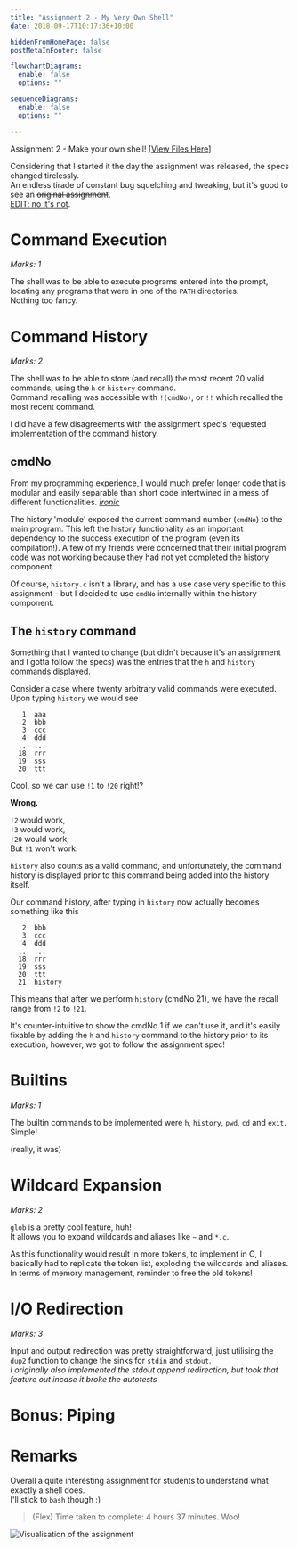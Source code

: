 ```yaml
---
title: "Assignment 2 - My Very Own Shell"
date: 2018-09-17T10:17:36+10:00

hiddenFromHomePage: false
postMetaInFooter: false

flowchartDiagrams:
  enable: false
  options: ""

sequenceDiagrams: 
  enable: false
  options: ""

---
```


Assignment 2 - Make your own shell!  [[View Files Here]](https://github.com/featherbear/UNSW-COMP1521/tree/master/Assignments/ass02)


Considering that I started it the day the assignment was released, the specs changed tirelessly.  
An endless tirade of constant bug squelching and tweaking, but it's good to see an ~~original assignment~~.  
  [EDIT: no it's not](https://cs.senecac.on.ca/~murray.saul/PRO511/assn3_f03/Assign3a.html).

# Command Execution
_Marks: 1_  

The shell was to be able to execute programs entered into the prompt, locating any programs that were in one of the `PATH` directories.  
Nothing too fancy.

# Command History
_Marks: 2_  

The shell was to be able to store (and recall) the most recent 20 valid commands, using the `h` or `history` command.  
Command recalling was accessible with  `!(cmdNo)`, or `!!` which recalled the most recent command.

I did have a few disagreements with the assignment spec's requested implementation of the command history.

## cmdNo
From my programming experience, I would much prefer longer code that is modular and easily separable than short code intertwined in a mess of different functionalities. _[ironic](https://github.com/featherbear/UNSW-COMP1511/blob/master/Lab/Week%2003/order3_challenge1_golf.c)_  

The history 'module' exposed the current command number (`cmdNo`) to the main program. This left the history functionality as an important dependency to the success execution of the program (even its compilation!). A few of my friends were concerned that their initial program code was not working because they had not yet completed the history component.  

Of course, `history.c` isn't a library, and has a use case very specific to this assignment - but I decided to use `cmdNo` internally within the history component.

## The `history` command
Something that I wanted to change (but didn't because it's an assignment and I gotta follow the specs) was the entries that the `h` and `history` commands displayed.  

Consider a case where twenty arbitrary valid commands were executed.  
Upon typing `history` we would see
```
   1  aaa
   2  bbb
   3  ccc
   4  ddd
  ..  ...
  18  rrr
  19  sss
  20  ttt
```

Cool, so we can use `!1` to `!20` right!?  

**Wrong.**

`!2` would work,  
`!3` would work,  
`!20` would work,  
But `!1` won't work.  

`history` also counts as a valid command, and unfortunately, the command history is displayed prior to this command being added into the history itself.

Our command history, after typing in `history` now actually becomes something like this
```
   2  bbb
   3  ccc
   4  ddd
  ..  ...
  18  rrr
  19  sss
  20  ttt
  21  history
```

This means that after we perform `history` (cmdNo 21), we have the recall range from `!2` to `!21`.

It's counter-intuitive to show the cmdNo 1 if we can't use it, and it's easily fixable by adding the `h` and `history` command to the history prior to its execution, however, we got to follow the assignment spec!

# Builtins
_Marks: 1_  

The builtin commands to be implemented were `h`, `history`, `pwd`, `cd` and `exit`.  
Simple!  

(really, it was)

# Wildcard Expansion
_Marks: 2_  

`glob` is a pretty cool feature, huh!  
It allows you to expand wildcards and aliases like `~` and `*.c`.  

As this functionality would result in more tokens, to implement in C, I basically had to replicate the token list, exploding the wildcards and aliases. In terms of memory management, reminder to free the old tokens!

# I/O Redirection
_Marks: 3_  

Input and output redirection was pretty straightforward, just utilising the `dup2` function to change the sinks for `stdin` and `stdout`.  
_I originally also implemented the stdout append redirection, but took that feature out incase it broke the autotests_

# Bonus: Piping


# Remarks
Overall a quite interesting assignment for students to understand what exactly a shell does.  
I'll stick to `bash` though :)  


> (Flex) Time taken to complete: 4 hours 37 minutes. Woo!

![Visualisation of the assignment](/img/ass02_visualisation.gif)